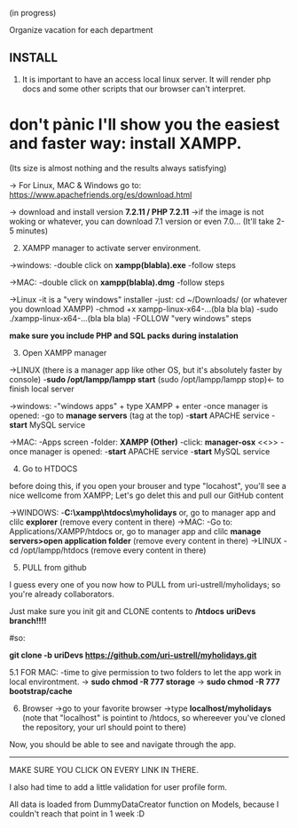 
(in progress)

Organize vacation for each department


INSTALL
--------------

1. It is important to have an access local linux server. It will render php docs and some other scripts that our browser can't interpret.

# don't pànic I'll show you the easiest and faster way: install XAMPP.
(Its size is almost nothing and the results always satisfying)

-> For Linux, MAC & Windows go to: https://www.apachefriends.org/es/download.html

-> download and install version **7.2.11 / PHP 7.2.11**
	->if the image is not woking or whatever, you can download 7.1 version or even 7.0...
(It'll take 2-5 minutes)

2. XAMPP manager to activate server environment.

->windows:
	-double click on **xampp(blabla).exe**
	-follow steps

->MAC:
	-double click on **xampp(blabla).dmg**
	-follow steps

->Linux
	-it is a "very windows" installer
	-just: cd ~/Downloads/ (or whatever you download XAMPP)
	-chmod +x xampp-linux-x64-...(bla bla bla)
	-sudo ./xampp-linux-x64-...(bla bla bla)
	-FOLLOW "very windows" steps

**make sure you include PHP and SQL packs during instalation**


3. Open XAMPP manager

->LINUX
	(there is a manager app like other OS, but it's absolutely faster by console)
	-**sudo /opt/lampp/lampp start**
	(sudo /opt/lampp/lampp stop)<- to finish local server


->windows:
	-"windows apps" + type XAMPP + enter
	-once manager is opened: 
		-go to **manage servers** (tag at the top)
		-**start** APACHE service
		-**start** MySQL service 

->MAC:
	-Apps screen
	-folder: **XAMPP (Other)**
	-click: **manager-osx** <<<you can open it by cmd using this name>>>
	-once manager is opened: 
		-**start** APACHE service
		-**start** MySQL service 


4. Go to HTDOCS

before doing this, if you open your brouser and type "locahost", you'll see a nice wellcome from XAMPP;
Let's go delet this and pull our GitHub content

->WINDOWS:
	-**C:\xampp\htdocs\myholidays**
	or, go to manager app and clilc **explorer**
		(remove every content in there)
->MAC:
	-Go to: Applications/XAMPP/htdocs
		or, go to manager app and clilc **manage servers>open application folder**
		(remove every content in there)
->LINUX
	-cd /opt/lampp/htdocs
		(remove every content in there)

5. PULL from github

I guess every one of you now how to PULL from uri-ustrell/myholidays; so you're already collaborators.

Just make sure you init git and CLONE contents to **/htdocs**
**uriDevs branch!!!!**

#so: 

**git clone -b uriDevs https://github.com/uri-ustrell/myholidays.git**

5.1 FOR MAC:
	-time to give permission to two folders to let the app work in local environtment.
	-> **sudo chmod -R 777 storage**
	-> **sudo chmod -R 777 bootstrap/cache**

6. Browser
->go to your favorite browser
->type **localhost/myholidays**
(note that "localhost" is pointint to /htdocs, so whereever you've cloned the repository, your url should point to there)

Now, you should be able to see and navigate through the app.

-----------------------

MAKE SURE YOU CLICK ON EVERY LINK IN THERE. 

I also had time to add a little validation for user profile form. 

All data is loaded from DummyDataCreator function on Models, because I couldn't reach that point in 1 week :D